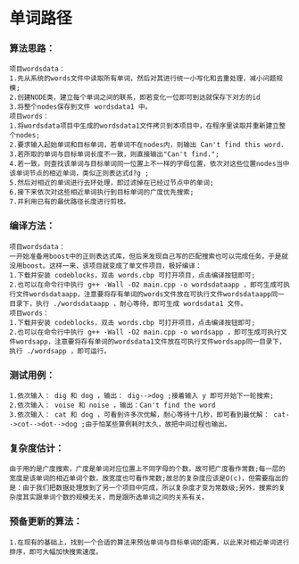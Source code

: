 #  单词路径
###  算法思路：
	项目wordsdata：
	1.先从系统的words文件中读取所有单词，然后对其进行统一小写化和去重处理，减小问题规模;
	2.创建NODE类，建立每个单词之间的联系，即若变化一位即可到达就保存下对方的id
	3.将整个nodes保存到文件 wordsdata1 中。
	项目words：
	1.将wordsdata项目中生成的wordsdata1文件拷贝到本项目中，在程序里读取并重新建立整个nodes;
	2.要求输入起始单词和目标单词，若单词不在nodes内，则输出 Can't find this word. 
	3.若所取的单词与目标单词长度不一致，则直接输出"Can't find.";
	4.若一致，则查找该单词与目标单词同一位置上不一样的字母位置，依次对这些位置nodes当中该单词节点的相近单词，类似正则表达式d?g ;
	5.然后对相近的单词进行去环处理，即过滤掉在已经过节点中的单词;
	6.接下来依次对这些相近单词执行到目标单词的广度优先搜索;
	7.并利用已有的最优路径长度进行剪枝。
###  编译方法：
	项目wordsdata：
	一开始准备用boost中的正则表达式库，但后来发现自己写的匹配搜索也可以完成任务，于是就没用boost。这样一来，该项目就变成了单文件项目，极好编译：
	1.下载并安装 codeblocks，双击 words.cbp 可打开项目，点击编译按钮即可;
	2.也可以在命令行中执行 g++ -Wall -O2 main.cpp -o wordsdataapp ，即可生成可执行文件wordsdataapp，注意要将存有单词的words文件放在可执行文件wordsdataapp同一目录下，执行 ./wordsdataapp ，耐心等待，即可生成 wordsdata1 文件。
	项目words：
	1.下载并安装 codeblocks，双击 words.cbp 可打开项目，点击编译按钮即可;
	2.也可以在命令行中执行 g++ -Wall -O2 main.cpp -o wordsapp ，即可生成可执行文件wordsapp，注意要将存有单词的wordsdata1文件放在可执行文件wordsapp同一目录下，执行 ./wordsapp ，即可运行。
###  测试用例：
	1.依次输入： dig 和 dog ，输出： dig-->dog ;接着输入 y 即可开始下一轮搜索;
	2.依次输入： voise 和 noise ，输出：Can't find the word
	3.依次输入： cat 和 dog ，可看到许多次优解，耐心等待十几秒，即可看到最优解： cat-->cot-->dot-->dog ;由于怕某些算例耗时太久，故把中间过程也输出。
###  复杂度估计：
	由于用的是广度搜索，广度是单词对应位置上不同字母的个数，故可把广度看作常数;每一层的宽度是该单词的相近单词个数，故宽度也可看作常数;故总的复杂度应该是O(c)，但需要指出的是：由于我们把数据处理放到了另一个项目中完成，所以复杂度才变为常数级;另外，搜索的复杂度其实跟单词个数的规模无关，而是跟所选单词之间的关系有关。
###  预备更新的算法：
	1.在现有的基础上，找到一个合适的算法来预估单词与目标单词的距离，以此来对相近单词进行排序，即可大幅加快搜索速度。
